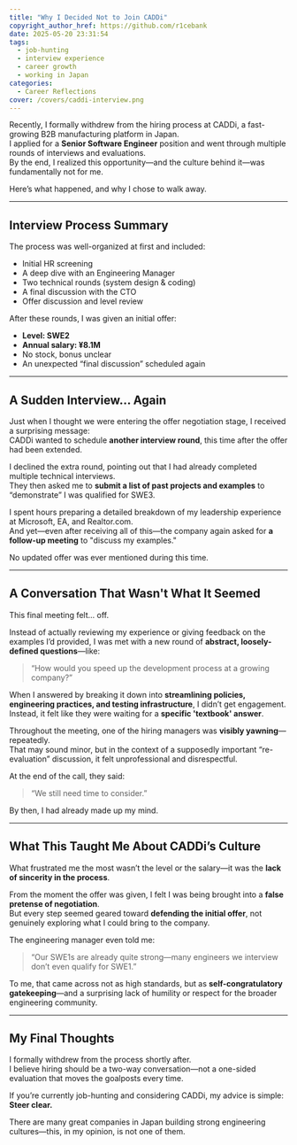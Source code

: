 ```yaml
---
title: "Why I Decided Not to Join CADDi"
copyright_author_href: https://github.com/r1cebank
date: 2025-05-20 23:31:54
tags:
  - job-hunting
  - interview experience
  - career growth
  - working in Japan
categories:
  - Career Reflections
cover: /covers/caddi-interview.png
---
```


Recently, I formally withdrew from the hiring process at CADDi, a fast-growing B2B manufacturing platform in Japan.  
I applied for a **Senior Software Engineer** position and went through multiple rounds of interviews and evaluations.  
By the end, I realized this opportunity—and the culture behind it—was fundamentally not for me.

Here’s what happened, and why I chose to walk away.

---

## Interview Process Summary

The process was well-organized at first and included:

- Initial HR screening
- A deep dive with an Engineering Manager
- Two technical rounds (system design & coding)
- A final discussion with the CTO
- Offer discussion and level review

After these rounds, I was given an initial offer:

- **Level: SWE2**
- **Annual salary: ¥8.1M**
- No stock, bonus unclear
- An unexpected “final discussion” scheduled again

---

## A Sudden Interview… Again

Just when I thought we were entering the offer negotiation stage, I received a surprising message:  
CADDi wanted to schedule **another interview round**, this time after the offer had been extended.

I declined the extra round, pointing out that I had already completed multiple technical interviews.  
They then asked me to **submit a list of past projects and examples** to “demonstrate” I was qualified for SWE3.

I spent hours preparing a detailed breakdown of my leadership experience at Microsoft, EA, and Realtor.com.  
And yet—even after receiving all of this—the company again asked for **a follow-up meeting** to "discuss my examples."

No updated offer was ever mentioned during this time.

---

## A Conversation That Wasn't What It Seemed

This final meeting felt... off.

Instead of actually reviewing my experience or giving feedback on the examples I’d provided, I was met with a new round of **abstract, loosely-defined questions**—like:

> “How would you speed up the development process at a growing company?”

When I answered by breaking it down into **streamlining policies, engineering practices, and testing infrastructure**, I didn’t get engagement.  
Instead, it felt like they were waiting for a **specific 'textbook' answer**.

Throughout the meeting, one of the hiring managers was **visibly yawning**—repeatedly.  
That may sound minor, but in the context of a supposedly important “re-evaluation” discussion, it felt unprofessional and disrespectful.

At the end of the call, they said:

> “We still need time to consider.”

By then, I had already made up my mind.

---

## What This Taught Me About CADDi’s Culture

What frustrated me the most wasn’t the level or the salary—it was the **lack of sincerity in the process**.

From the moment the offer was given, I felt I was being brought into a **false pretense of negotiation**.  
But every step seemed geared toward **defending the initial offer**, not genuinely exploring what I could bring to the company.

The engineering manager even told me:

> “Our SWE1s are already quite strong—many engineers we interview don’t even qualify for SWE1.”

To me, that came across not as high standards, but as **self-congratulatory gatekeeping**—and a surprising lack of humility or respect for the broader engineering community.

---

## My Final Thoughts

I formally withdrew from the process shortly after.  
I believe hiring should be a two-way conversation—not a one-sided evaluation that moves the goalposts every time.

If you’re currently job-hunting and considering CADDi, my advice is simple:  
**Steer clear.**

There are many great companies in Japan building strong engineering cultures—this, in my opinion, is not one of them.
